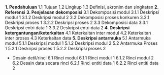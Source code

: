 **1. Pendahuluan**
		1.1 Tujuan
		1.2 Lingkup
		1.3 Definisi, akronim dan singkatan
**2. Referensi**
**3. Penjelasan dekomposisi**
		3.1 Dekomposisi modul
			3.1.1 Deskripsi modul 1
			3.1.2 Deskripsi modul 2
		3.2 Dekomposisi proses konkuren
			3.2.1 Deskripsi proses 1
			3.2.2 Deskripsi proses 2
		3.3 Dekomposisi data
			3.3.1 Deskripsi entri data 1
			3.3.2 Deskripsi entri data 2
	**4. Deskripsi ketergantungan/keterkaitan**
		4.1 Keterkaitan inter modul
		4.2 Keterkaitan inter proses
		4.3 Keterkaitan data
**5. Deskripsi antarmuka**
		5.1 Antarmuka modul
			5.1.1 Deskripsi modul 1
			5.1.2 Deskripsi modul 2
		5.2 Antarmuka Proses 1
			5.2.1 Deskripsi proses 1
			5.2.2 Deskripsi proses 2
 - Desain detil/rinci
		6.1 Rinci modul 
			6.1.1 Rinci modul 1
			6.1.2 Rinci modul 2
		6.2 Desain data secara rinci
			6.2.1 Rinci entiti data 1
			6.2.2 Rinci entiti data 2

